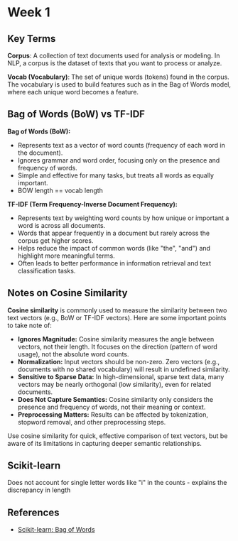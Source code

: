 # Week 1

## Key Terms

**Corpus**: A collection of text documents used for analysis or modeling. In NLP, a corpus is the dataset of texts that you want to process or analyze.

**Vocab (Vocabulary)**: The set of unique words (tokens) found in the corpus. The vocabulary is used to build features such as in the Bag of Words model, where each unique word becomes a feature.


## Bag of Words (BoW) vs TF-IDF

**Bag of Words (BoW):**
- Represents text as a vector of word counts (frequency of each word in the document).
- Ignores grammar and word order, focusing only on the presence and frequency of words.
- Simple and effective for many tasks, but treats all words as equally important.
- BOW length == vocab length

**TF-IDF (Term Frequency-Inverse Document Frequency):**
- Represents text by weighting word counts by how unique or important a word is across all documents.
- Words that appear frequently in a document but rarely across the corpus get higher scores.
- Helps reduce the impact of common words (like "the", "and") and highlight more meaningful terms.
- Often leads to better performance in information retrieval and text classification tasks.

## Notes on Cosine Similarity

**Cosine similarity** is commonly used to measure the similarity between two text vectors (e.g., BoW or TF-IDF vectors). Here are some important points to take note of:

- **Ignores Magnitude:** Cosine similarity measures the angle between vectors, not their length. It focuses on the direction (pattern of word usage), not the absolute word counts.
- **Normalization:** Input vectors should be non-zero. Zero vectors (e.g., documents with no shared vocabulary) will result in undefined similarity.
- **Sensitive to Sparse Data:** In high-dimensional, sparse text data, many vectors may be nearly orthogonal (low similarity), even for related documents.
- **Does Not Capture Semantics:** Cosine similarity only considers the presence and frequency of words, not their meaning or context.
- **Preprocessing Matters:** Results can be affected by tokenization, stopword removal, and other preprocessing steps.

Use cosine similarity for quick, effective comparison of text vectors, but be aware of its limitations in capturing deeper semantic relationships.

## Scikit-learn 
Does not account for single letter words like "i" in the counts - explains the discrepancy in length

## References
- [Scikit-learn: Bag of Words](https://scikit-learn.org/stable/modules/feature_extraction.html#text-feature-extraction)
